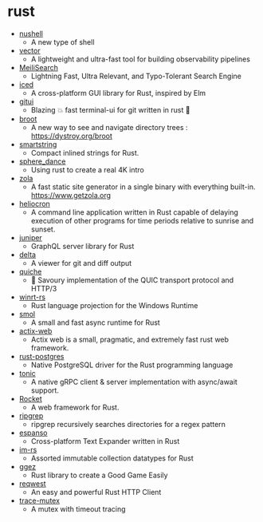 # rust
- [nushell](https://github.com/nushell/nushell)
  - A new type of shell
- [vector](https://github.com/timberio/vector)
  - A lightweight and ultra-fast tool for building observability pipelines
- [MeiliSearch](https://github.com/meilisearch/MeiliSearch)
  - Lightning Fast, Ultra Relevant, and Typo-Tolerant Search Engine
- [iced](https://github.com/hecrj/iced)
  - A cross-platform GUI library for Rust, inspired by Elm
- [gitui](https://github.com/extrawurst/gitui)
  - Blazing 💥 fast terminal-ui for git written in rust 🦀
- [broot](https://github.com/Canop/broot)
  - A new way to see and navigate directory trees : https://dystroy.org/broot
- [smartstring](https://github.com/bodil/smartstring)
  - Compact inlined strings for Rust.
- [sphere_dance](https://github.com/janiorca/sphere_dance)
  - Using rust to create a real 4K intro
- [zola](https://github.com/getzola/zola)
  - A fast static site generator in a single binary with everything built-in. https://www.getzola.org
- [heliocron](https://github.com/mfreeborn/heliocron)
  - A command line application written in Rust capable of delaying execution of other programs for time periods relative to sunrise and sunset.
- [juniper](https://github.com/graphql-rust/juniper)
  - GraphQL server library for Rust
- [delta](https://github.com/dandavison/delta)
  - A viewer for git and diff output
- [quiche](https://github.com/cloudflare/quiche)
  - 🥧 Savoury implementation of the QUIC transport protocol and HTTP/3
- [winrt-rs](https://github.com/microsoft/winrt-rs)
  - Rust language projection for the Windows Runtime
- [smol](https://github.com/stjepang/smol)
  - A small and fast async runtime for Rust
- [actix-web](https://github.com/actix/actix-web)
  - Actix web is a small, pragmatic, and extremely fast rust web framework.
- [rust-postgres](https://github.com/sfackler/rust-postgres)
  - Native PostgreSQL driver for the Rust programming language
- [tonic](https://github.com/hyperium/tonic)
  - A native gRPC client & server implementation with async/await support.
- [Rocket](https://github.com/SergioBenitez/Rocket)
  - A web framework for Rust.
- [ripgrep](https://github.com/BurntSushi/ripgrep)
  - ripgrep recursively searches directories for a regex pattern
- [espanso](https://github.com/federico-terzi/espanso)
  - Cross-platform Text Expander written in Rust
- [im-rs](https://github.com/bodil/im-rs)
  - Assorted immutable collection datatypes for Rust
- [ggez](https://github.com/ggez/ggez)
  - Rust library to create a Good Game Easily
- [reqwest](https://github.com/seanmonstar/reqwest)
  - An easy and powerful Rust HTTP Client
- [trace-mutex](https://github.com/jamesmunns/trace-mutex)
  - A mutex with timeout tracing
